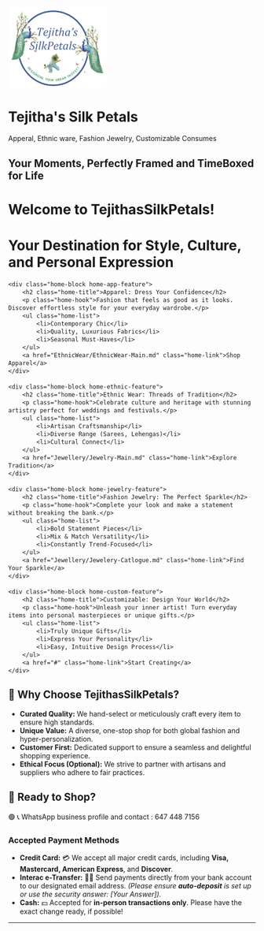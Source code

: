 <img src="logo.png" alt="Image 1" width="200">

# Tejitha's Silk Petals
Apperal, Ethnic ware, Fashion Jewelry, Customizable Consumes  

## Your Moments, Perfectly Framed and TimeBoxed for Life


# Welcome to TejithasSilkPetals!
# Your Destination for Style, Culture, and Personal Expression

<div class="home-columns">

    <div class="home-block home-app-feature">
        <h2 class="home-title">Apparel: Dress Your Confidence</h2>
        <p class="home-hook">Fashion that feels as good as it looks. Discover effortless style for your everyday wardrobe.</p>
        <ul class="home-list">
            <li>Contemporary Chic</li>
            <li>Quality, Luxurious Fabrics</li>
            <li>Seasonal Must-Haves</li>
        </ul>
        <a href="EthnicWear/EthnicWear-Main.md" class="home-link">Shop Apparel</a>
    </div>

    <div class="home-block home-ethnic-feature">
        <h2 class="home-title">Ethnic Wear: Threads of Tradition</h2>
        <p class="home-hook">Celebrate culture and heritage with stunning artistry perfect for weddings and festivals.</p>
        <ul class="home-list">
            <li>Artisan Craftsmanship</li>
            <li>Diverse Range (Sarees, Lehengas)</li>
            <li>Cultural Connect</li>
        </ul>
        <a href="Jewellery/Jewelry-Main.md" class="home-link">Explore Tradition</a>
    </div>

    <div class="home-block home-jewelry-feature">
        <h2 class="home-title">Fashion Jewelry: The Perfect Sparkle</h2>
        <p class="home-hook">Complete your look and make a statement without breaking the bank.</p>
        <ul class="home-list">
            <li>Bold Statement Pieces</li>
            <li>Mix & Match Versatility</li>
            <li>Constantly Trend-Focused</li>
        </ul>
        <a href="Jewellery/Jewelery-Catlogue.md" class="home-link">Find Your Sparkle</a>
    </div>

    <div class="home-block home-custom-feature">
        <h2 class="home-title">Customizable: Design Your World</h2>
        <p class="home-hook">Unleash your inner artist! Turn everyday items into personal masterpieces or unique gifts.</p>
        <ul class="home-list">
            <li>Truly Unique Gifts</li>
            <li>Express Your Personality</li>
            <li>Easy, Intuitive Design Process</li>
        </ul>
        <a href="#" class="home-link">Start Creating</a>
    </div>

</div>

## 💖 Why Choose TejithasSilkPetals?

* **Curated Quality:** We hand-select or meticulously craft every item to ensure high standards.
* **Unique Value:** A diverse, one-stop shop for both global fashion and hyper-personalization.
* **Customer First:** Dedicated support to ensure a seamless and delightful shopping experience.
* **Ethical Focus (Optional):** We strive to partner with artisans and suppliers who adhere to fair practices.

## 🚀 Ready to Shop?

🟢 📞 WhatsApp business profile and contact : 647 448 7156

### Accepted Payment Methods

* **Credit Card:** 💳 We accept all major credit cards, including **Visa, Mastercard, American Express**, and **Discover**.
* **Interac e-Transfer:** 📧💸 Send payments directly from your bank account to our designated email address. *(Please ensure **auto-deposit** is set up or use the security answer: \[Your Answer]).*
* **Cash:** 💵 Accepted for **in-person transactions only**. Please have the exact change ready, if possible!

***